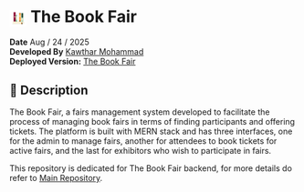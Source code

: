 <h1>
  <img src="assets/Books.gif"  width="30" height="30"  alt ="STACK OF BOOKS gif"style="vertical-align:middle; ">
  The Book Fair
</h1>

**Date** Aug / 24 / 2025 <br>
**Developed By**  [Kawthar Mohammad](https://github.com/Kawthara-M) <br>
**Deployed Version:** [The Book Fair](https://the-book-fair.surge.sh/)

## 📌 Description
The Book Fair, a fairs management system developed to facilitate the process of managing book fairs in terms of finding participants and offering tickets. The platform is built with MERN stack and has three interfaces, one for the admin to manage fairs, another for attendees to book tickets for active fairs, and the last for exhibitors who wish to participate in fairs.

This repository is dedicated for The Book Fair backend, for more details do refer to [Main Repository](https://github.com/Kawthara-M/The-Book-Fair).
